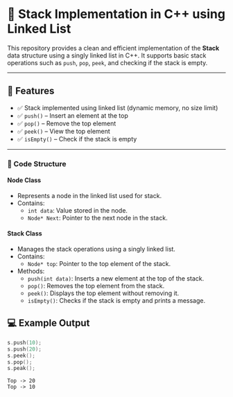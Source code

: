 # 🚀 Stack Implementation in C++ using Linked List

This repository provides a clean and efficient implementation of the **Stack** data structure using a singly linked list in C++. It supports basic stack operations such as `push`, `pop`, `peek`, and checking if the stack is empty.

---

## 📌 Features

- ✅ Stack implemented using linked list (dynamic memory, no size limit)
- ✅ `push()` – Insert an element at the top
- ✅ `pop()` – Remove the top element
- ✅ `peek()` – View the top element
- ✅ `isEmpty()` – Check if the stack is empty

---

### 📂 Code Structure

#### Node Class
- Represents a node in the linked list used for stack.
- Contains:
  - `int data`: Value stored in the node.
  - `Node* Next`: Pointer to the next node in the stack.

#### Stack Class
- Manages the stack operations using a singly linked list.
- Contains:
  - `Node* top`: Pointer to the top element of the stack.
- Methods:
  - `push(int data)`: Inserts a new element at the top of the stack.
  - `pop()`: Removes the top element from the stack.
  - `peek()`: Displays the top element without removing it.
  - `isEmpty()`: Checks if the stack is empty and prints a message.


## 💻 Example Output

```cpp
s.push(10);
s.push(20);
s.peek();
s.pop();
s.peak();
```
```
Top -> 20
Top -> 10
```



